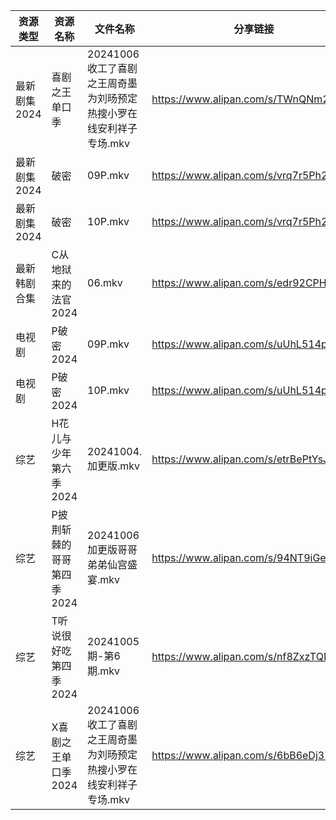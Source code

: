 | 资源类型     | 资源名称            | 文件名称                                    | 分享链接                                 | 更新时间                |
| -------- | --------------- | --------------------------------------- | ------------------------------------ | ------------------- |
| 最新剧集2024 | 喜剧之王单口季         | 20241006收工了喜剧之王周奇墨为刘旸预定热搜小罗在线安利祥子专场.mkv | https://www.alipan.com/s/TWnQNm2Ykqm | 2024-10-06 14:11:06 |
| 最新剧集2024 | 破密              | 09P.mkv                                 | https://www.alipan.com/s/vrq7r5Ph2cL | 2024-10-06 00:11:10 |
| 最新剧集2024 | 破密              | 10P.mkv                                 | https://www.alipan.com/s/vrq7r5Ph2cL | 2024-10-06 00:11:09 |
| 最新韩剧合集   | C从地狱来的法官2024    | 06.mkv                                  | https://www.alipan.com/s/edr92CPHnET | 2024-10-06 00:05:22 |
| 电视剧      | P破密2024         | 09P.mkv                                 | https://www.alipan.com/s/uUhL514p4K1 | 2024-10-06 00:06:26 |
| 电视剧      | P破密2024         | 10P.mkv                                 | https://www.alipan.com/s/uUhL514p4K1 | 2024-10-06 00:06:26 |
| 综艺       | H花儿与少年第六季2024   | 20241004.加更版.mkv                        | https://www.alipan.com/s/etrBePtYsJ7 | 2024-10-06 14:07:36 |
| 综艺       | P披荆斩棘的哥哥第四季2024 | 20241006加更版哥哥弟弟仙宫盛宴.mkv                 | https://www.alipan.com/s/94NT9iGe94e | 2024-10-06 14:08:25 |
| 综艺       | T听说很好吃第四季2024   | 20241005期-第6期.mkv                       | https://www.alipan.com/s/nf8ZxzTQNmB | 2024-10-06 08:08:46 |
| 综艺       | X喜剧之王单口季2024    | 20241006收工了喜剧之王周奇墨为刘旸预定热搜小罗在线安利祥子专场.mkv | https://www.alipan.com/s/6bB6eDj37Y6 | 2024-10-06 14:09:31 |
